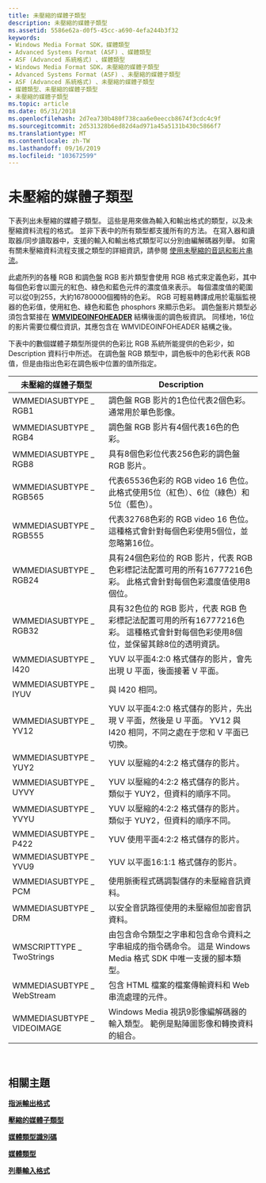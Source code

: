 ```yaml
---
title: 未壓縮的媒體子類型
description: 未壓縮的媒體子類型
ms.assetid: 5586e62a-d0f5-45cc-a690-4efa244b3f32
keywords:
- Windows Media Format SDK，媒體類型
- Advanced Systems Format (ASF) 、媒體類型
- ASF (Advanced 系統格式) 、媒體類型
- Windows Media Format SDK，未壓縮的媒體子類型
- Advanced Systems Format (ASF) 、未壓縮的媒體子類型
- ASF (Advanced 系統格式) 、未壓縮的媒體子類型
- 媒體類型、未壓縮的媒體子類型
- 未壓縮的媒體子類型
ms.topic: article
ms.date: 05/31/2018
ms.openlocfilehash: 2d7ea730b480f738caa6e0eeccb8674f3cdc4c9f
ms.sourcegitcommit: 2d531328b6ed82d4ad971a45a5131b430c5866f7
ms.translationtype: MT
ms.contentlocale: zh-TW
ms.lasthandoff: 09/16/2019
ms.locfileid: "103672599"
---
```

# <a name="uncompressed-media-subtypes"></a>未壓縮的媒體子類型

下表列出未壓縮的媒體子類型。 這些是用來做為輸入和輸出格式的類型，以及未壓縮資料流程的格式。 並非下表中的所有類型都支援所有的方法。 在寫入器和讀取器/同步讀取器中，支援的輸入和輸出格式類型可以分別由編解碼器列舉。 如需有關未壓縮資料流程支援之類型的詳細資訊，請參閱 [使用未壓縮的音訊和影片串流](using-uncompressed-audio-and-video-streams.md)。

此處所列的各種 RGB 和調色盤 RGB 影片類型會使用 RGB 格式來定義色彩，其中每個色彩會以圖元的紅色、綠色和藍色元件的濃度值來表示。 每個濃度值的範圍可以從0到255，大約16780000個獨特的色彩。 RGB 可輕易轉譯成用於電腦監視器的色彩值，使用紅色、綠色和藍色 phosphors 來顯示色彩。 調色盤影片類型必須包含緊接在 [**WMVIDEOINFOHEADER**](/previous-versions/windows/desktop/api/wmsdkidl/ns-wmsdkidl-wmvideoinfoheader) 結構後面的調色板資訊。 同樣地，16位的影片需要位欄位資訊，其應包含在 WMVIDEOINFOHEADER 結構之後。

下表中的數個媒體子類型所提供的色彩比 RGB 系統所能提供的色彩少，如 Description 資料行中所述。 在調色盤 RGB 類型中，調色板中的色彩代表 RGB 值，但是由指出色彩在調色板中位置的值所指定。



| 未壓縮的媒體子類型 | Description                                                                                                                                                                                                              |
|----------------------------|--------------------------------------------------------------------------------------------------------------------------------------------------------------------------------------------------------------------------|
| WMMEDIASUBTYPE \_ RGB1       | 調色盤 RGB 影片的1色位代表2個色彩。 通常用於單色影像。                                                                                                                         |
| WMMEDIASUBTYPE \_ RGB4       | 調色盤 RGB 影片有4個代表16色的色彩。                                                                                                                                                           |
| WMMEDIASUBTYPE \_ RGB8       | 具有8個色彩位代表256色彩的調色盤 RGB 影片。                                                                                                                                                          |
| WMMEDIASUBTYPE \_ RGB565     | 代表65536色彩的 RGB video 16 色位。 此格式使用5位（紅色）、6位（綠色）和5位（藍色）。                                                                                         |
| WMMEDIASUBTYPE \_ RGB555     | 代表32768色彩的 RGB video 16 色位。 這種格式會針對每個色彩使用5個位，並忽略第16位。                                                                                           |
| WMMEDIASUBTYPE \_ RGB24      | 具有24個色彩位的 RGB 影片，代表 RGB 色彩標記法配置可用的所有16777216色彩。 此格式會針對每個色彩濃度值使用8個位。                                                |
| WMMEDIASUBTYPE \_ RGB32      | 具有32色位的 RGB 影片，代表 RGB 色彩標記法配置可用的所有16777216色彩。 這種格式會針對每個色彩使用8個位，並保留其餘8位的透明資訊。 |
| WMMEDIASUBTYPE \_ I420       | YUV 以平面4:2:0 格式儲存的影片，會先出現 U 平面，後面接著 V 平面。                                                                                                                      |
| WMMEDIASUBTYPE \_ IYUV       | 與 I420 相同。                                                                                                                                                                                                       |
| WMMEDIASUBTYPE \_ YV12       | YUV 以平面4:2:0 格式儲存的影片，先出現 V 平面，然後是 U 平面。 YV12 與 I420 相同，不同之處在于您和 V 平面已切換。                                               |
| WMMEDIASUBTYPE \_ YUY2       | YUV 以壓縮的4:2:2 格式儲存的影片。                                                                                                                                                                                 |
| WMMEDIASUBTYPE \_ UYVY       | YUV 以壓縮的4:2:2 格式儲存的影片。 類似于 YUY2，但資料的順序不同。                                                                                                                            |
| WMMEDIASUBTYPE \_ YVYU       | YUV 以壓縮的4:2:2 格式儲存的影片。 類似于 YUY2，但資料的順序不同。                                                                                                                            |
| WMMEDIASUBTYPE \_ P422       | YUV 使用平面4:2:2 格式儲存的影片。                                                                                                                                                                            |
| WMMEDIASUBTYPE \_ YVU9       | YUV 以平面16:1:1 格式儲存的影片。                                                                                                                                                                                |
| WMMEDIASUBTYPE \_ PCM        | 使用脈衝程式碼調製儲存的未壓縮音訊資料。                                                                                                                                                              |
| WMMEDIASUBTYPE \_ DRM        | 以安全音訊路徑使用的未壓縮但加密音訊資料。                                                                                                                                                       |
| WMSCRIPTTYPE \_ TwoStrings   | 由包含命令類型之字串和包含命令資料之字串組成的指令碼命令。 這是 Windows Media 格式 SDK 中唯一支援的腳本類型。                                     |
| WMMEDIASUBTYPE \_ WebStream  | 包含 HTML 檔案的檔案傳輸資料和 Web 串流處理的元件。                                                                                                                                               |
| WMMEDIASUBTYPE \_ VIDEOIMAGE | Windows Media 視訊9影像編解碼器的輸入類型。 範例是點陣圖影像和轉換資料的組合。                                                                                                |



 

## <a name="related-topics"></a>相關主題

<dl> <dt>

[**指派輸出格式**](assigning-output-formats.md)
</dt> <dt>

[**壓縮的媒體子類型**](compressed-media-subtypes.md)
</dt> <dt>

[**媒體類型識別碼**](media-type-identifiers.md)
</dt> <dt>

[**媒體類型**](media-types.md)
</dt> <dt>

[**列舉輸入格式**](to-enumerate-input-formats.md)
</dt> </dl>

 

 




